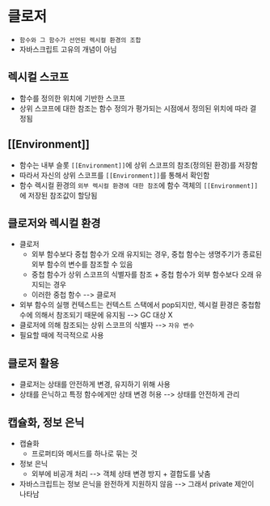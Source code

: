 #	클로저

- `함수와 그 함수가 선언된 렉시컬 환경의 조합`
- 자바스크립트 고유의 개념이 아님



##	렉시컬 스코프

- 함수를 정의한 위치에 기반한 스코프
- 상위 스코프에 대한 참조는 함수 정의가 평가되는 시점에서 정의된 위치에 따라 결정됨



##	[[Environment]]

- 함수는 내부 슬롯 `[[Environment]]`에 상위 스코프의 참조(정의된 환경)를 저장함
- 따라서 자신의 상위 스코프를 `[[Environment]]`를 통해서 확인함
- 함수 렉시컬 환경의 `외부 렉시컬 환경에 대한 참조`에 함수 객체의 `[[Environment]]`에 저장된 참조값이 할당됨



##	클로저와 렉시컬 환경

- 클로저
  - 외부 함수보다 중첩 함수가 오래 유지되는 경우, 중첩 함수는 생명주기가 종료된 외부 함수의 변수를 참조할 수 있음
  - 중첩 함수가 상위 스코프의 식별자를 참조 + 중첩 함수가 외부 함수보다 오래 유지되는 경우
  - 이러한 중첩 함수 --> 클로저
- 외부 함수의 실행 컨텍스트는 컨텍스트 스택에서 pop되지만, 렉시컬 환경은 중첩함수에 의해서 참조되기 때문에 유지됨 --> GC 대상 X
- 클로저에 의해 참조되는 상위 스코프의 식별자 --> `자유 변수`
- 필요할 때에 적극적으로 사용



##	클로저 활용

- 클로저는 상태를 안전하게 변경, 유지하기 위해 사용
- 상태를 은닉하고 특정 함수에게만 상태 변경 허용 --> 상태를 안전하게 관리



##	캡슐화, 정보 은닉

- 캡슐화
  - 프로퍼티와 메서드를 하나로 묶는 것
- 정보 은닉
  - 외부에 비공개 처리 --> 객체 상태 변경 방지 + 결합도를 낮춤
- 자바스크립트는 정보 은닉을 완전하게 지원하지 않음 --> 그래서 private 제안이 나타남